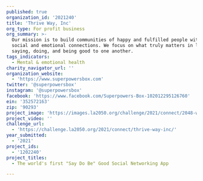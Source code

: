 ```yaml
---
published: true
organization_id: '2021240'
title: 'Thrive Way, Inc'
org_type: For profit business
org_summary: >-
  Our mission is to build communities of happy and fulfilled people with real
  social and emotional connections. We focus on what truly matters in life, by
  saying, doing, and being good to one another.
tags_indicators:
  - Mental & emotional health
charity_navigator_url: ''
organization_website:
  - 'https://www.superpowersbox.com'
twitter: '@superpowersbox'
instagram: '@superpowersbox'
facebook: 'https://www.facebook.com/Superpowers-Box-102012295126760'
ein: '352572163'
zip: '90293'
project_image: 'https://images.la2050.org/challenge/2021/connect/2048-wide/thrive-way-inc.jpg'
project_video: ''
challenge_url:
  - 'https://challenge.la2050.org/2021/connect/thrive-way-inc/'
year_submitted:
  - '2021'
project_ids:
  - '1202240'
project_titles:
  - The world's first "Say Do Be" Good Social Networking App

---
```

